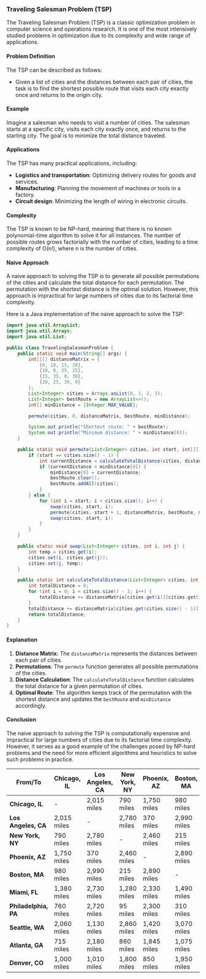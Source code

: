 ### Traveling Salesman Problem (TSP)

The Traveling Salesman Problem (TSP) is a classic optimization problem in computer science and operations research. It is one of the most intensively studied problems in optimization due to its complexity and wide range of applications.

#### Problem Definition

The TSP can be described as follows:
- Given a list of cities and the distances between each pair of cities, the task is to find the shortest possible route that visits each city exactly once and returns to the origin city.

#### Example

Imagine a salesman who needs to visit a number of cities. The salesman starts at a specific city, visits each city exactly once, and returns to the starting city. The goal is to minimize the total distance traveled.

#### Applications

The TSP has many practical applications, including:
- **Logistics and transportation**: Optimizing delivery routes for goods and services.
- **Manufacturing**: Planning the movement of machines or tools in a factory.
- **Circuit design**: Minimizing the length of wiring in electronic circuits.

#### Complexity

The TSP is known to be NP-hard, meaning that there is no known polynomial-time algorithm to solve it for all instances. The number of possible routes grows factorially with the number of cities, leading to a time complexity of O(n!), where n is the number of cities.

#### Naive Approach

A naive approach to solving the TSP is to generate all possible permutations of the cities and calculate the total distance for each permutation. The permutation with the shortest distance is the optimal solution. However, this approach is impractical for large numbers of cities due to its factorial time complexity.

Here is a Java implementation of the naive approach to solve the TSP:

```java
import java.util.ArrayList;
import java.util.Arrays;
import java.util.List;

public class TravelingSalesmanProblem {
    public static void main(String[] args) {
        int[][] distanceMatrix = {
            {0, 10, 15, 20},
            {10, 0, 35, 25},
            {15, 35, 0, 30},
            {20, 25, 30, 0}
        };
        List<Integer> cities = Arrays.asList(0, 1, 2, 3);
        List<Integer> bestRoute = new ArrayList<>();
        int[] minDistance = {Integer.MAX_VALUE};

        permute(cities, 0, distanceMatrix, bestRoute, minDistance);

        System.out.println("Shortest route: " + bestRoute);
        System.out.println("Minimum distance: " + minDistance[0]);
    }

    public static void permute(List<Integer> cities, int start, int[][] distanceMatrix, List<Integer> bestRoute, int[] minDistance) {
        if (start == cities.size() - 1) {
            int currentDistance = calculateTotalDistance(cities, distanceMatrix);
            if (currentDistance < minDistance[0]) {
                minDistance[0] = currentDistance;
                bestRoute.clear();
                bestRoute.addAll(cities);
            }
        } else {
            for (int i = start; i < cities.size(); i++) {
                swap(cities, start, i);
                permute(cities, start + 1, distanceMatrix, bestRoute, minDistance);
                swap(cities, start, i);
            }
        }
    }

    public static void swap(List<Integer> cities, int i, int j) {
        int temp = cities.get(i);
        cities.set(i, cities.get(j));
        cities.set(j, temp);
    }

    public static int calculateTotalDistance(List<Integer> cities, int[][] distanceMatrix) {
        int totalDistance = 0;
        for (int i = 0; i < cities.size() - 1; i++) {
            totalDistance += distanceMatrix[cities.get(i)][cities.get(i + 1)];
        }
        totalDistance += distanceMatrix[cities.get(cities.size() - 1)][cities.get(0)];
        return totalDistance;
    }
}
```

#### Explanation

1. **Distance Matrix**: The `distanceMatrix` represents the distances between each pair of cities.
2. **Permutations**: The `permute` function generates all possible permutations of the cities.
3. **Distance Calculation**: The `calculateTotalDistance` function calculates the total distance for a given permutation of cities.
4. **Optimal Route**: The algorithm keeps track of the permutation with the shortest distance and updates the `bestRoute` and `minDistance` accordingly.

#### Conclusion

The naive approach to solving the TSP is computationally expensive and impractical for large numbers of cities due to its factorial time complexity. However, it serves as a good example of the challenges posed by NP-hard problems and the need for more efficient algorithms and heuristics to solve such problems in practice.


| From/To          | Chicago, IL | Los Angeles, CA | New York, NY | Phoenix, AZ | Boston, MA | Miami, FL | Philadelphia, PA | Seattle, WA | Atlanta, GA | Denver, CO |
|------------------|-------------|-----------------|--------------|-------------|------------|-----------|------------------|-------------|-------------|------------|
| **Chicago, IL**  | -           | 2,015 miles     | 790 miles    | 1,750 miles | 980 miles  | 1,380 miles | 760 miles        | 2,060 miles | 715 miles   | 1,000 miles|
| **Los Angeles, CA** | 2,015 miles | -             | 2,780 miles  | 370 miles   | 2,990 miles | 2,730 miles | 2,720 miles      | 1,130 miles | 2,180 miles | 1,010 miles|
| **New York, NY** | 790 miles   | 2,780 miles     | -            | 2,460 miles | 215 miles  | 1,280 miles | 95 miles         | 2,860 miles | 860 miles   | 1,800 miles|
| **Phoenix, AZ**  | 1,750 miles | 370 miles       | 2,460 miles  | -           | 2,890 miles | 2,330 miles | 2,300 miles      | 1,420 miles | 1,845 miles | 850 miles  |
| **Boston, MA**   | 980 miles   | 2,990 miles     | 215 miles    | 2,890 miles | -          | 1,490 miles | 310 miles        | 3,070 miles | 1,075 miles | 1,950 miles|
| **Miami, FL**    | 1,380 miles | 2,730 miles     | 1,280 miles  | 2,330 miles | 1,490 miles | -         | 1,220 miles      | 3,280 miles | 660 miles   | 2,060 miles|
| **Philadelphia, PA** | 760 miles | 2,720 miles   | 95 miles     | 2,300 miles | 310 miles  | 1,220 miles | -                | 2,870 miles | 800 miles   | 1,760 miles|
| **Seattle, WA**  | 2,060 miles | 1,130 miles     | 2,860 miles  | 1,420 miles | 3,070 miles | 3,280 miles | 2,870 miles      | -           | 2,640 miles | 1,300 miles|
| **Atlanta, GA**  | 715 miles   | 2,180 miles     | 860 miles    | 1,845 miles | 1,075 miles | 660 miles  | 800 miles        | 2,640 miles | -           | 1,400 miles|
| **Denver, CO**   | 1,000 miles | 1,010 miles     | 1,800 miles  | 850 miles   | 1,950 miles | 2,060 miles | 1,760 miles      | 1,300 miles | 1,400 miles | -          |